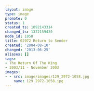 ```yaml
---
layout: image
type: image
promote: 0
status: 1
created_ts: 1092143314
changed_ts: 1372159430
node_id: 1058
title: 02972 Return to Sender
created: '2004-08-10'
changed: '2013-06-25'
aliases: []
tags:
- The Return Of The King
- 2003/11 - November 2003
images:
- - src: image/images/129_2972-1058.jpg
    name: 129_2972-1058.jpg
---
```


